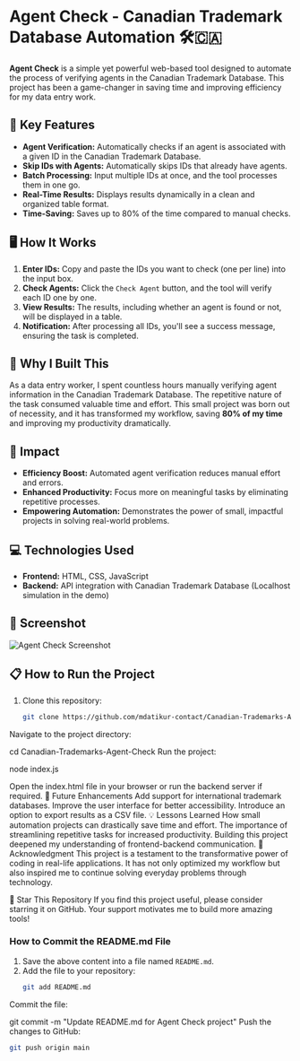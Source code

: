 # Agent Check - Canadian Trademark Database Automation 🛠️🇨🇦

**Agent Check** is a simple yet powerful web-based tool designed to automate the process of verifying agents in the Canadian Trademark Database. This project has been a game-changer in saving time and improving efficiency for my data entry work.

## 🚀 Key Features
- **Agent Verification:** Automatically checks if an agent is associated with a given ID in the Canadian Trademark Database.
- **Skip IDs with Agents:** Automatically skips IDs that already have agents.
- **Batch Processing:** Input multiple IDs at once, and the tool processes them in one go.
- **Real-Time Results:** Displays results dynamically in a clean and organized table format.
- **Time-Saving:** Saves up to 80% of the time compared to manual checks.

## 🖥️ How It Works
1. **Enter IDs:** Copy and paste the IDs you want to check (one per line) into the input box.
2. **Check Agents:** Click the `Check Agent` button, and the tool will verify each ID one by one.
3. **View Results:** The results, including whether an agent is found or not, will be displayed in a table.
4. **Notification:** After processing all IDs, you'll see a success message, ensuring the task is completed.

## 📖 Why I Built This
As a data entry worker, I spent countless hours manually verifying agent information in the Canadian Trademark Database. The repetitive nature of the task consumed valuable time and effort. This small project was born out of necessity, and it has transformed my workflow, saving **80% of my time** and improving my productivity dramatically.

## 🌟 Impact
- **Efficiency Boost:** Automated agent verification reduces manual effort and errors.
- **Enhanced Productivity:** Focus more on meaningful tasks by eliminating repetitive processes.
- **Empowering Automation:** Demonstrates the power of small, impactful projects in solving real-world problems.

## 💻 Technologies Used
- **Frontend:** HTML, CSS, JavaScript
- **Backend:** API integration with Canadian Trademark Database (Localhost simulation in the demo)

## 📸 Screenshot
![Agent Check Screenshot](https://github.com/user-attachments/assets/1a77ea69-fef5-47cb-8762-fc2ed23c6649)


## 📋 How to Run the Project
1. Clone this repository:
   ```bash
   git clone https://github.com/mdatikur-contact/Canadian-Trademarks-Agent-Check.git
Navigate to the project directory:


cd Canadian-Trademarks-Agent-Check
Run the project:



node index.js


Open the index.html file in your browser or run the backend server if required.
🌟 Future Enhancements
Add support for international trademark databases.
Improve the user interface for better accessibility.
Introduce an option to export results as a CSV file.
💡 Lessons Learned
How small automation projects can drastically save time and effort.
The importance of streamlining repetitive tasks for increased productivity.
Building this project deepened my understanding of frontend-backend communication.
🙌 Acknowledgment
This project is a testament to the transformative power of coding in real-life applications. It has not only optimized my workflow but also inspired me to continue solving everyday problems through technology.


🌟 Star This Repository
If you find this project useful, please consider starring it on GitHub. Your support motivates me to build more amazing tools!



### **How to Commit the README.md File**
1. Save the above content into a file named `README.md`.
2. Add the file to your repository:
   ```bash
   git add README.md
Commit the file:

git commit -m "Update README.md for Agent Check project"
Push the changes to GitHub:
```bash
git push origin main
